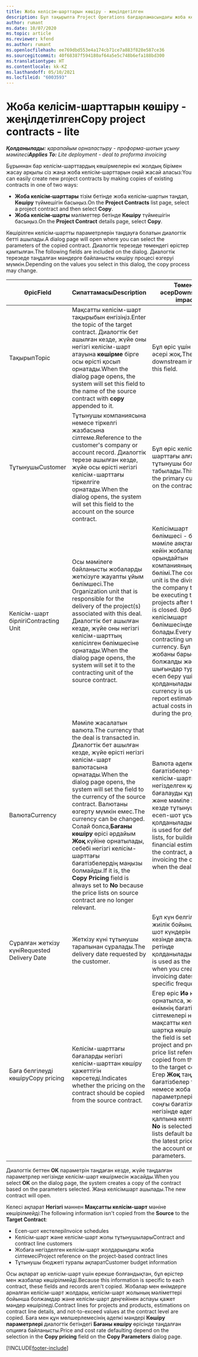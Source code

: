 ```yaml
---
title: Жоба келісім-шарттарын көшіру - жеңілдетілген
description: Бұл тақырыпта Project Operations бағдарламасындағы жоба келісім-шарттарын көшіру туралы ақпарат берілген.
author: rumant
ms.date: 10/07/2020
ms.topic: article
ms.reviewer: kfend
ms.author: rumant
ms.openlocfilehash: ee769dbd553e4a174cb71ce7a883f828e587ce36
ms.sourcegitcommit: 40f68387f594180af64a5e5c748b6efa188bd300
ms.translationtype: HT
ms.contentlocale: kk-KZ
ms.lasthandoff: 05/10/2021
ms.locfileid: "6003593"
---
```

# <a name="copy-project-contracts---lite"></a><span data-ttu-id="57151-103">Жоба келісім-шарттарын көшіру - жеңілдетілген</span><span class="sxs-lookup"><span data-stu-id="57151-103">Copy project contracts - lite</span></span>

<span data-ttu-id="57151-104">_**Қолданылады:** қарапайым орналастыру - проформа-шотын ұсыну мәмілесі_</span><span class="sxs-lookup"><span data-stu-id="57151-104">_**Applies To:** Lite deployment - deal to proforma invoicing_</span></span>

<span data-ttu-id="57151-105">Бұрыннан бар келісім-шарттардың көшірмелерін екі жолдың бірімен жасау арқылы сіз жаңа жоба келісім-шарттарын оңай жасай аласыз:</span><span class="sxs-lookup"><span data-stu-id="57151-105">You can easily create new project contracts by making copies of existing contracts in one of two ways:</span></span> 

  - <span data-ttu-id="57151-106">**Жоба келісім-шарттары** тізім бетінде жоба келісім-шартын таңдап, **Көшіру** түймешігін басыңыз.</span><span class="sxs-lookup"><span data-stu-id="57151-106">On the **Project Contracts** list page, select a project contract and then select **Copy**.</span></span>
  - <span data-ttu-id="57151-107">**Жоба келісім-шарты** мәліметтер бетінде **Көшіру** түймешігін басыңыз.</span><span class="sxs-lookup"><span data-stu-id="57151-107">On the **Project Contract** details page, select **Copy**.</span></span>

<span data-ttu-id="57151-108">Көшірілген келісім-шартты параметрлерін таңдауға болатын диалогтік бетті ашылады.</span><span class="sxs-lookup"><span data-stu-id="57151-108">A dialog page will open where you can select the parameters of the copied contract.</span></span> <span data-ttu-id="57151-109">Диалогтік терезеде төмендегі өрістер қамтылған.</span><span class="sxs-lookup"><span data-stu-id="57151-109">The following fields are included on the dialog.</span></span> <span data-ttu-id="57151-110">Диалогтік терезеде таңдалған мәндерге байланысты көшіру процесі өзгеруі мүмкін.</span><span class="sxs-lookup"><span data-stu-id="57151-110">Depending on the values you select in this dialog, the copy process may change.</span></span>

| <span data-ttu-id="57151-111">**Өріс**</span><span class="sxs-lookup"><span data-stu-id="57151-111">**Field**</span></span> | <span data-ttu-id="57151-112">**Сипаттамасы**</span><span class="sxs-lookup"><span data-stu-id="57151-112">**Description**</span></span> | <span data-ttu-id="57151-113">**Төменгі әсер**</span><span class="sxs-lookup"><span data-stu-id="57151-113">**Downstream impact**</span></span> |
| --- | --- | --- |
| <span data-ttu-id="57151-114">Тақырып</span><span class="sxs-lookup"><span data-stu-id="57151-114">Topic</span></span> | <span data-ttu-id="57151-115">Мақсатты келісім-шарт тақырыбын енгізіңіз.</span><span class="sxs-lookup"><span data-stu-id="57151-115">Enter the topic of the target contract.</span></span> <span data-ttu-id="57151-116">Диалогтік бет ашылған кезде, жүйе оны негізгі келісім-шарт атауына **көшірме** бірге осы өрісті қосып орнатады.</span><span class="sxs-lookup"><span data-stu-id="57151-116">When the dialog page opens, the system will set this field to the name of the source contract with **copy** appended to it.</span></span> | <span data-ttu-id="57151-117">Бұл өріс үшін төменгі әсері жоқ.</span><span class="sxs-lookup"><span data-stu-id="57151-117">There's no downstream impact for this field.</span></span> |
| <span data-ttu-id="57151-118">Тұтынушы</span><span class="sxs-lookup"><span data-stu-id="57151-118">Customer</span></span> | <span data-ttu-id="57151-119">Тұтынушы компаниясына немесе тіркелгі жазбасына сілтеме.</span><span class="sxs-lookup"><span data-stu-id="57151-119">Reference to the customer's company or account record.</span></span> <span data-ttu-id="57151-120">Диалогтік терезе ашылған кезде, жүйе осы өрісті негізгі келісім-шарттағы тіркелгіге орнатады.</span><span class="sxs-lookup"><span data-stu-id="57151-120">When the dialog opens, the system will set this field to the account on the source contract.</span></span> | <span data-ttu-id="57151-121">Бұл өріс келісім-шарттағы алғашқы тұтынушы болып табылады.</span><span class="sxs-lookup"><span data-stu-id="57151-121">This field is the primary customer on the contract.</span></span> |
| <span data-ttu-id="57151-122">Келісім-шарт бірлігі</span><span class="sxs-lookup"><span data-stu-id="57151-122">Contracting Unit</span></span> | <span data-ttu-id="57151-123">Осы мәмілеге байланысты жобаларды жеткізуге жауапты ұйым бөлімшесі.</span><span class="sxs-lookup"><span data-stu-id="57151-123">The Organization unit that is responsible for the delivery of the project(s) associated with this deal.</span></span> <span data-ttu-id="57151-124">Диалогтік бет ашылған кезде, жүйе оны негізгі келісім-шарттың келісілген бөлімшесіне орнатады.</span><span class="sxs-lookup"><span data-stu-id="57151-124">When the dialog page opens, the system will set it to the contracting unit of the source contract.</span></span> | <span data-ttu-id="57151-125">Келісімшарт бөлімшесі - бұл мәміле аяқталғаннан кейін жобаларды орындайтын компанияның бөлімі.</span><span class="sxs-lookup"><span data-stu-id="57151-125">The contracting unit is the division of the company that will be executing the projects after the deal is closed.</span></span> <span data-ttu-id="57151-126">Әрбір келісімшарт бөлімшесінде валюта болады.</span><span class="sxs-lookup"><span data-stu-id="57151-126">Every contracting unit has a currency.</span></span> <span data-ttu-id="57151-127">Бұл валюта жобаны барысында болжалды және нақты шығындар туралы есеп беру үшін қолданылады.</span><span class="sxs-lookup"><span data-stu-id="57151-127">This currency is used to report estimated and actual costs incurred during the project.</span></span> |
| <span data-ttu-id="57151-128">Валюта</span><span class="sxs-lookup"><span data-stu-id="57151-128">Currency</span></span> | <span data-ttu-id="57151-129">Мәміле жасалатын валюта.</span><span class="sxs-lookup"><span data-stu-id="57151-129">The currency that the deal is transacted in.</span></span> <span data-ttu-id="57151-130">Диалогтік бет ашылған кезде, жүйе өрісті негізгі келісім-шарт валютасына орнатады.</span><span class="sxs-lookup"><span data-stu-id="57151-130">When the dialog page opens, the system will set the field to the currency of the source contract.</span></span> <span data-ttu-id="57151-131">Валютаны өзгерту мүмкін емес.</span><span class="sxs-lookup"><span data-stu-id="57151-131">The currency can be changed.</span></span> <span data-ttu-id="57151-132">Солай болса,**Бағаны көшіру** өрісі әрдайым **Жоқ** күйіне орнатылады, себебі негізгі келісім-шарттағы бағатізбелердің маңызы болмайды.</span><span class="sxs-lookup"><span data-stu-id="57151-132">If it is, the **Copy Pricing** field is always set to **No** because the price lists on source contract are no longer relevant.</span></span> | <span data-ttu-id="57151-133">Валюта әдепкі бағатізбелер үшін, келісім-шартқа негізделген қаржылық бағалауды құру үшін және мәміле жеңген кезде тұтынушыға есеп-шот ұсыну үшін қолданылады.</span><span class="sxs-lookup"><span data-stu-id="57151-133">Currency is used for default price lists, for building financial estimates on the contract, and for invoicing the customer when the deal is won.</span></span> |
| <span data-ttu-id="57151-134">Сұралған жеткізу күні</span><span class="sxs-lookup"><span data-stu-id="57151-134">Requested Delivery Date</span></span> | <span data-ttu-id="57151-135">Жеткізу күні тұтынушы тарапынан сұралады.</span><span class="sxs-lookup"><span data-stu-id="57151-135">The delivery date requested by the customer.</span></span> | <span data-ttu-id="57151-136">Бұл күн белгілі бір жиілік бойынша есеп-шот күндерін жасау кезінде аяқталу күні ретінде қолданылады.</span><span class="sxs-lookup"><span data-stu-id="57151-136">This date is used as the end date when you create invoicing dates along a specific frequency.</span></span> |
| <span data-ttu-id="57151-137">Баға белгілеуді көшіру</span><span class="sxs-lookup"><span data-stu-id="57151-137">Copy pricing</span></span> | <span data-ttu-id="57151-138">Келісім-шарттағы бағаларды негізгі келісім-шарттан көшіру қажеттігін көрсетеді.</span><span class="sxs-lookup"><span data-stu-id="57151-138">Indicates whether the pricing on the contract should be copied from the source contract.</span></span> | <span data-ttu-id="57151-139">Егер өріс **Иә** күйіне орнатылса, жоба мен өнімнің бағатізбесінің сілтемелері негізгіден мақсатты келісім-шартқа көшіріледі.</span><span class="sxs-lookup"><span data-stu-id="57151-139">If the field is set to **Yes**, project and product price list references are copied from the source to the target contract.</span></span> <span data-ttu-id="57151-140">Егер **Жоқ** таңдалса, бағатізбелер тіркелгі немесе жоба параметрлеріндегі соңғы бағатізбелер негізінде әдепкі қалпына келтіріледі.</span><span class="sxs-lookup"><span data-stu-id="57151-140">If **No** is selected, price lists default based on the latest price lists on the account or project parameters.</span></span> |

<span data-ttu-id="57151-141">Диалогтік беттен **OK** параметрін таңдаған кезде, жүйе таңдалған параметрлер негізінде келісім-шарт көшірмесін жасайды.</span><span class="sxs-lookup"><span data-stu-id="57151-141">When you select **OK** on the dialog page, the system creates a copy of the contract based on the parameters selected.</span></span> <span data-ttu-id="57151-142">Жаңа келісімшарт ашылады.</span><span class="sxs-lookup"><span data-stu-id="57151-142">The new contract will open.</span></span>

<span data-ttu-id="57151-143">Келесі ақпарат **Негізгі** мәннен **Мақсатты келісім-шарт** мәніне көшірілмейді:</span><span class="sxs-lookup"><span data-stu-id="57151-143">The following information isn't copied from the **Source** to the **Target Contract**:</span></span>

  - <span data-ttu-id="57151-144">Есеп-шот кестелері</span><span class="sxs-lookup"><span data-stu-id="57151-144">Invoice schedules</span></span>
  - <span data-ttu-id="57151-145">Келісім-шарт және келісім-шарт жолы тұтынушылары</span><span class="sxs-lookup"><span data-stu-id="57151-145">Contract and contract line customers</span></span>
  - <span data-ttu-id="57151-146">Жобаға негізделген келісім-шарт жолдарындағы жоба сілтемесі</span><span class="sxs-lookup"><span data-stu-id="57151-146">Project reference on the project-based contract lines</span></span>
  - <span data-ttu-id="57151-147">Тұтынушы бюджеті туралы ақпарат</span><span class="sxs-lookup"><span data-stu-id="57151-147">Customer budget information</span></span>

<span data-ttu-id="57151-148">Осы ақпарат әр келісім-шарт үшін ерекше болғандықтан, бұл өрістер мен жазбалар көшірілмейді.</span><span class="sxs-lookup"><span data-stu-id="57151-148">Because this information is specific to each contract, these fields and records aren't copied.</span></span> <span data-ttu-id="57151-149">Жобалар мен өнімдерге арналған келісім-шарт жолдары, келісім-шарт жолының мәліметтері бойынша болжамдар және келісім-шарт деңгейінен аспауы қажет мәндер көшіріледі.</span><span class="sxs-lookup"><span data-stu-id="57151-149">Contract lines for projects and products, estimations on contract line details, and not-to-exceed values at the contract level are copied.</span></span> <span data-ttu-id="57151-150">Баға мен құн мөлшерлемесінің әдепкі мәндері **Көшіру параметрлері** диалогтік бетіндегі **Бағаны көшіру** өрісінде таңдалған опцияға байланысты.</span><span class="sxs-lookup"><span data-stu-id="57151-150">Price and cost rate defaulting depend on the selection in the **Copy pricing** field on the **Copy Parameters** dialog page.</span></span>


[!INCLUDE[footer-include](../../includes/footer-banner.md)]